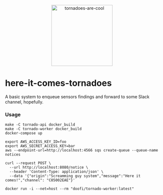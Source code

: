 <p align="center">
  <img alt="tornadoes-are-cool" src="https://user-images.githubusercontent.com/6361839/155834015-9f1beb9b-1076-431b-9592-f34ba8e955ca.png" height="200" />
</p>

# here-it-comes-tornadoes

A basic system to enqueue sensors findings and forward to some Slack channel, hopefully.

### Usage

```
make -C tornado-api docker_build
make -C tornado-worker docker_build
docker-compose up

export AWS_ACCESS_KEY_ID=foo
export AWS_SECRET_ACCESS_KEY=bar
aws --endpoint-url=http://localhost:4566 sqs create-queue --queue-name notices

curl --request POST \
  --url http://localhost:8080/notice \
  --header 'Content-Type: application/json' \
  --data '{"origin":"Screamming guy system","message":"Here it comes!","channel": "C05002EAE"}'

docker run -i --net=host --rm "doofi/tornado-worker:latest"
```
